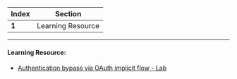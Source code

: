 Index | Section
---   | ---
**1** | Learning Resource

---

#### Learning Resource:

* [Authentication bypass via OAuth implicit flow - Lab](https://portswigger.net/web-security/oauth/lab-oauth-authentication-bypass-via-oauth-implicit-flow)
